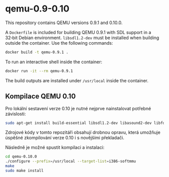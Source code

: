 # qemu-0.9-0.10

This repository contains QEMU versions 0.9.1 and 0.10.0.

A `Dockerfile` is included for building QEMU 0.9.1 with SDL support in a 32‑bit
Debian environment. `libsdl1.2-dev` must be installed when building outside the container. Use the following commands:

```bash
docker build -t qemu-0.9.1 .
```

To run an interactive shell inside the container:

```bash
docker run -it --rm qemu-0.9.1
```

The build outputs are installed under `/usr/local` inside the container.

## Kompilace QEMU 0.10

Pro lokální sestavení verze 0.10 je nutné nejprve nainstalovat potřebné závislosti:

```bash
sudo apt-get install build-essential libsdl1.2-dev libasound2-dev libfdt-dev libncurses-dev zlib1g-dev
```


Zdrojové kódy v tomto repozitáři obsahují drobnou opravu, která umožňuje úspěšné
zkompilování verze 0.10 i s novějšími překladači.

Následně je možné spustit kompilaci a instalaci:

```bash
cd qemu-0.10.0
./configure --prefix=/usr/local --target-list=i386-softmmu
make
sudo make install
```
